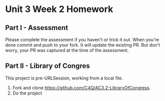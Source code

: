# Unit 3 Week 2 Homework

## Part I - Assessment

Please complete the assessment if you haven't or trick it out. When you're done commit and push
to your fork. It will update the existing PR. But don't worry, your PR was captured at the time
of the assessment.

## Part II - Library of Congres

This project is pre-URLSession, working from a local file.

1. Fork and clone https://github.com/C4Q/AC3.2-LibraryOfCongress. 
2. Do the project
